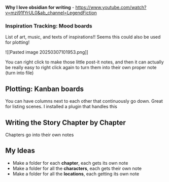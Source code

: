 
**Why I love obsidian for writing** - https://www.youtube.com/watch?v=mzj91fYrUL0&ab_channel=LegendFiction

### Inspiration Tracking: Mood boards

List of art, music, and texts of inspirations!! Seems this could also be used for plotting!

![[Pasted image 20250307101953.png]]

You can right click to make those little post-it notes, and then it can actually be really easy to right click again to turn them into their own proper note (turn into file)


## Plotting: Kanban boards

You can have columns next to each other that continuously go down. Great for listing scenes. I installed a plugin that handles this

## Writing the Story Chapter by Chapter

Chapters go into their own notes





## My Ideas

- Make a folder for each **chapter**, each gets its own note
- Make a folder for all the **characters**, each gets their own note
- Make a folder for all the **locations**, each getting its own note


